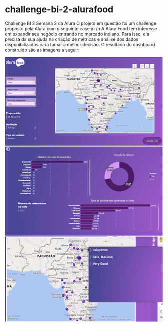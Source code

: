 # challenge-bi-2-alurafood
Challenge BI 2 Semana 2 da Alura
O projeto em questão foi um challenge proposto pela Alura com o seguinte case:\n /n
A Alura Food tem interesse em expandir seu negócio entrando no mercado indiano. 
Para isso, ela precisa da sua ajuda na criação de métricas e análise dos dados disponibilizados para tomar a melhor decisão. 
O resultado do dashboard construido são as imagens a seguir: 

<img src="./Screenshot_1.png">
<img src="./Screenshot_2.png">
<img src="./Screenshot_3.png">
